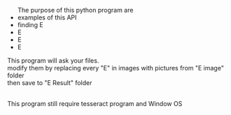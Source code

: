 <ul>The purpose of this python program are
<li>examples of this API</li>
<li>finding E</li>
<li>E</li>
<li>E</li>
<li>E</li>
</ul>
This program will ask your files.<br>
modify them by replacing every "E" in images with pictures from "E image" folder<br>
then save to "E Result" folder<br><br>

This program still require tesseract program and Window OS<br>
